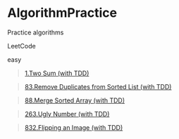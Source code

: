 # AlgorithmPractice

Practice algorithms

LeetCode

easy

> [1.Two Sum (with TDD)](http://samurae83.blog.me/221342690123)

> [83.Remove Duplicates from Sorted List (with TDD)](http://samurae83.blog.me/221337670176)

> [88.Merge Sorted Array (with TDD)](http://samurae83.blog.me/221335454051)

> [263.Ugly Number (with TDD)](http://samurae83.blog.me/221333346390)

> [832.Flipping an Image (with TDD)](https://leetcode.com/problems/flipping-an-image)